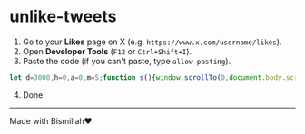# unlike-tweets

1. Go to your **Likes** page on X (e.g. `https://www.x.com/username/likes`).
2. Open **Developer Tools** (`F12` or `Ctrl+Shift+I`).
3. Paste the code (if you can't paste, type `allow pasting`).
```javascript
let d=3000,h=0,a=0,m=5;function s(){window.scrollTo(0,document.body.scrollHeight);}function c(){document.querySelectorAll('button[data-testid="unlike"]').forEach(b=>b.click());}function k(){c();s();if(window.scrollY>=h&&a<m){h=document.body.scrollHeight;a++;}else if(a>=m){console.log("done");}}setInterval(k,d);
```
4. Done.

---
Made with Bismillah❤️
